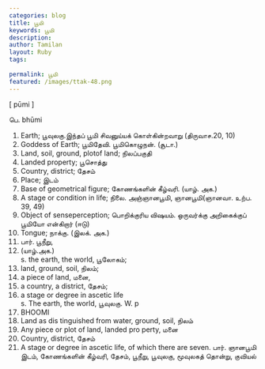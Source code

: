```yaml
---
categories: blog
title: பூமி
keywords: பூமி
description: 
author: Tamilan
layout: Ruby
tags: 
 
permalink: பூமி
featured: /images/ttak-48.png
---
```

  
[ pūmi ]  
  
பெ. bhūmi  
1. Earth; பூவுலகு.இந்தப் பூமி சிவனுய்யக் கொள்கின்றவாறு (திருவாச.20, 10)  
2. Goddess of Earth; பூமிதேவி. பூமிகொழுநன். (சூடா.)  
3. Land, soil, ground, plotof land; நிலப்பகுதி  
4. Landed property; பூசொத்து  
5. Country, district; தேசம்  
6. Place; இடம்  
7. Base of geometrical figure; கோணங்களின் கீழ்வரி. (யாழ். அக.)  
8. A stage or condition in life; நிலை. அஞ்ஞானபூமி, ஞானபூமி(ஞானவா. உற்ப. 39, 49)  
9. Object of senseperception; பொறிக்குரிய விஷயம். ஒருவர்க்கு அறிகைக்குப் பூமியோ என்கிறார் (ஈடு)  
10. Tongue; நாக்கு. (இலக். அக.)  
11. பார். பூநீறு,  
2. (யாழ்.அக.)  
s. the earth, the world, பூலோகம்;  
2. land, ground, soil, நிலம்;  
3. a piece of land, மனை,  
4. a country, a district, தேசம்;  
5. a stage or degree in ascetic life  
s. The earth, the world, பூவுலகு. W. p  
642. BHOOMI  
2. Land as dis tinguished from water, ground, soil, நிலம்  
3. Any piece or plot of land, landed pro perty, மனை  
4. Country, district, தேசம்  
5. A stage or degree in ascetic life, of which there are seven. பார். ஞானபூமி  
இடம், கோணங்களின் கீழ்வரி, தேசம், பூநீறு, பூவுலகு, மூவுலகத் தொன்று, குவியல்